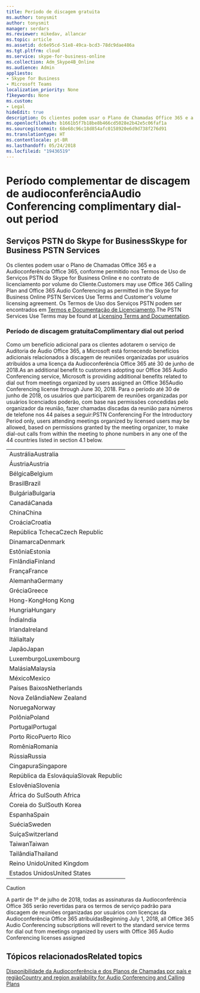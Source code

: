 ```yaml
---
title: Período de discagem gratuita
ms.author: tonysmit
author: tonysmit
manager: serdars
ms.reviewer: mikedav, allancar
ms.topic: article
ms.assetid: dc6e95cd-51e8-49ca-bcd3-78dc9dae486a
ms.tgt.pltfrm: cloud
ms.service: skype-for-business-online
ms.collection: Adm_Skype4B_Online
ms.audience: Admin
appliesto:
- Skype for Business
- Microsoft Teams
localization_priority: None
f1keywords: None
ms.custom:
- Legal
hideEdit: true
description: Os clientes podem usar o Plano de Chamadas Office 365 e a Audioconferência Office 365, conforme permitido nos Termos de Uso de Serviços PSTN do Skype for Business Online e no contrato de licenciamento por volume do Cliente.
ms.openlocfilehash: b1661b5f7b18be8b466cd5028e2b42e5c06faf1a
ms.sourcegitcommit: 68e68c96c18d854afc0158920e6d9d738f276d91
ms.translationtype: HT
ms.contentlocale: pt-BR
ms.lasthandoff: 05/24/2018
ms.locfileid: "19436519"
---
```

# <a name="audio-conferencing-complimentary-dial-out-period"></a><span data-ttu-id="79c1f-103">Período complementar de discagem de audioconferência</span><span class="sxs-lookup"><span data-stu-id="79c1f-103">Audio Conferencing complimentary dial-out period</span></span>

## <a name="skype-for-business-pstn-services"></a><span data-ttu-id="79c1f-104">Serviços PSTN do Skype for Business</span><span class="sxs-lookup"><span data-stu-id="79c1f-104">Skype for Business PSTN Services</span></span>

<span data-ttu-id="79c1f-105">Os clientes podem usar o Plano de Chamadas Office 365 e a Audioconferência Office 365, conforme permitido nos Termos de Uso de Serviços PSTN do Skype for Business Online e no contrato de licenciamento por volume do Cliente.</span><span class="sxs-lookup"><span data-stu-id="79c1f-105">Customers may use Office 365 Calling Plan and Office 365 Audio Conferencing as permitted in the Skype for Business Online PSTN Services Use Terms and Customer's volume licensing agreement.</span></span> <span data-ttu-id="79c1f-106">Os Termos de Uso dos Serviços PSTN podem ser encontrados em [Termos e Documentação de Licenciamento](http://www.microsoftvolumelicensing.com/DocumentSearch.aspx?Mode=2&amp;Keyword=PSTN).</span><span class="sxs-lookup"><span data-stu-id="79c1f-106">The PSTN Services Use Terms may be found at [Licensing Terms and Documentation](http://www.microsoftvolumelicensing.com/DocumentSearch.aspx?Mode=2&amp;Keyword=PSTN).</span></span>
  
### <a name="complimentary-dial-out-period"></a><span data-ttu-id="79c1f-107">Período de discagem gratuita</span><span class="sxs-lookup"><span data-stu-id="79c1f-107">Complimentary dial out period</span></span>

<span data-ttu-id="79c1f-108">Como um benefício adicional para os clientes adotarem o serviço de Auditoria de Áudio Office 365, a Microsoft está fornecendo benefícios adicionais relacionados à discagem de reuniões organizadas por usuários atribuídos a uma licença da Audioconferência Office 365 até 30 de junho de 2018.</span><span class="sxs-lookup"><span data-stu-id="79c1f-108">As an additional benefit to customers adopting our Office 365 Audio Conferencing service, Microsoft is providing additional benefits related to dial out from meetings organized by users assigned an Office 365Audio Conferencing license through June 30, 2018.</span></span> <span data-ttu-id="79c1f-109">Para o período até 30 de junho de 2018, os usuários que participarem de reuniões organizadas por usuários licenciados poderão, com base nas permissões concedidas pelo organizador da reunião, fazer chamadas discadas da reunião para números de telefone nos 44 países a seguir:</span><span class="sxs-lookup"><span data-stu-id="79c1f-109">PSTN Conferencing For the Introductory Period only, users attending meetings organized by licensed users may be allowed, based on permissions granted by the meeting organizer, to make dial-out calls from within the meeting to phone numbers in any one of the 44 countries listed in section 4.1 below.</span></span>
  
|    |
|-----|
|<span data-ttu-id="79c1f-110">Austrália</span><span class="sxs-lookup"><span data-stu-id="79c1f-110">Australia</span></span>  <br/> |
|<span data-ttu-id="79c1f-111">Áustria</span><span class="sxs-lookup"><span data-stu-id="79c1f-111">Austria</span></span>  <br/> |
|<span data-ttu-id="79c1f-112">Bélgica</span><span class="sxs-lookup"><span data-stu-id="79c1f-112">Belgium</span></span>  <br/> |
|<span data-ttu-id="79c1f-113">Brasil</span><span class="sxs-lookup"><span data-stu-id="79c1f-113">Brazil</span></span>  <br/> |
|<span data-ttu-id="79c1f-114">Bulgária</span><span class="sxs-lookup"><span data-stu-id="79c1f-114">Bulgaria</span></span>  <br/> |
|<span data-ttu-id="79c1f-115">Canadá</span><span class="sxs-lookup"><span data-stu-id="79c1f-115">Canada</span></span>  <br/> |
|<span data-ttu-id="79c1f-116">China</span><span class="sxs-lookup"><span data-stu-id="79c1f-116">China</span></span>  <br/> |
|<span data-ttu-id="79c1f-117">Croácia</span><span class="sxs-lookup"><span data-stu-id="79c1f-117">Croatia</span></span>  <br/> |
|<span data-ttu-id="79c1f-118">República Tcheca</span><span class="sxs-lookup"><span data-stu-id="79c1f-118">Czech Republic</span></span>  <br/> |
|<span data-ttu-id="79c1f-119">Dinamarca</span><span class="sxs-lookup"><span data-stu-id="79c1f-119">Denmark</span></span>  <br/> |
|<span data-ttu-id="79c1f-120">Estônia</span><span class="sxs-lookup"><span data-stu-id="79c1f-120">Estonia</span></span>  <br/> |
|<span data-ttu-id="79c1f-121">Finlândia</span><span class="sxs-lookup"><span data-stu-id="79c1f-121">Finland</span></span>  <br/> |
|<span data-ttu-id="79c1f-122">França</span><span class="sxs-lookup"><span data-stu-id="79c1f-122">France</span></span>  <br/> |
|<span data-ttu-id="79c1f-123">Alemanha</span><span class="sxs-lookup"><span data-stu-id="79c1f-123">Germany</span></span>  <br/> |
|<span data-ttu-id="79c1f-124">Grécia</span><span class="sxs-lookup"><span data-stu-id="79c1f-124">Greece</span></span>  <br/> |
|<span data-ttu-id="79c1f-125">Hong-Kong</span><span class="sxs-lookup"><span data-stu-id="79c1f-125">Hong Kong</span></span>  <br/> |
|<span data-ttu-id="79c1f-126">Hungria</span><span class="sxs-lookup"><span data-stu-id="79c1f-126">Hungary</span></span>  <br/> |
|<span data-ttu-id="79c1f-127">Índia</span><span class="sxs-lookup"><span data-stu-id="79c1f-127">India</span></span>  <br/> |
|<span data-ttu-id="79c1f-128">Irlanda</span><span class="sxs-lookup"><span data-stu-id="79c1f-128">Ireland</span></span>  <br/> |
|<span data-ttu-id="79c1f-129">Itália</span><span class="sxs-lookup"><span data-stu-id="79c1f-129">Italy</span></span>  <br/> |
|<span data-ttu-id="79c1f-130">Japão</span><span class="sxs-lookup"><span data-stu-id="79c1f-130">Japan</span></span>  <br/> |
|<span data-ttu-id="79c1f-131">Luxemburgo</span><span class="sxs-lookup"><span data-stu-id="79c1f-131">Luxembourg</span></span>  <br/> |
|<span data-ttu-id="79c1f-132">Malásia</span><span class="sxs-lookup"><span data-stu-id="79c1f-132">Malaysia</span></span>  <br/> |
|<span data-ttu-id="79c1f-133">México</span><span class="sxs-lookup"><span data-stu-id="79c1f-133">Mexico</span></span>  <br/> |
|<span data-ttu-id="79c1f-134">Países Baixos</span><span class="sxs-lookup"><span data-stu-id="79c1f-134">Netherlands</span></span>  <br/> |
|<span data-ttu-id="79c1f-135">Nova Zelândia</span><span class="sxs-lookup"><span data-stu-id="79c1f-135">New Zealand</span></span>  <br/> |
|<span data-ttu-id="79c1f-136">Noruega</span><span class="sxs-lookup"><span data-stu-id="79c1f-136">Norway</span></span>  <br/> |
|<span data-ttu-id="79c1f-137">Polônia</span><span class="sxs-lookup"><span data-stu-id="79c1f-137">Poland</span></span>  <br/> |
|<span data-ttu-id="79c1f-138">Portugal</span><span class="sxs-lookup"><span data-stu-id="79c1f-138">Portugal</span></span>  <br/> |
|<span data-ttu-id="79c1f-139">Porto Rico</span><span class="sxs-lookup"><span data-stu-id="79c1f-139">Puerto Rico</span></span>  <br/> |
|<span data-ttu-id="79c1f-140">Romênia</span><span class="sxs-lookup"><span data-stu-id="79c1f-140">Romania</span></span>  <br/> |
|<span data-ttu-id="79c1f-141">Rússia</span><span class="sxs-lookup"><span data-stu-id="79c1f-141">Russia</span></span>  <br/> |
|<span data-ttu-id="79c1f-142">Cingapura</span><span class="sxs-lookup"><span data-stu-id="79c1f-142">Singapore</span></span>  <br/> |
|<span data-ttu-id="79c1f-143">República da Eslováquia</span><span class="sxs-lookup"><span data-stu-id="79c1f-143">Slovak Republic</span></span>  <br/> |
|<span data-ttu-id="79c1f-144">Eslovênia</span><span class="sxs-lookup"><span data-stu-id="79c1f-144">Slovenia</span></span>  <br/> |
|<span data-ttu-id="79c1f-145">África do Sul</span><span class="sxs-lookup"><span data-stu-id="79c1f-145">South Africa</span></span>  <br/> |
|<span data-ttu-id="79c1f-146">Coreia do Sul</span><span class="sxs-lookup"><span data-stu-id="79c1f-146">South Korea</span></span>  <br/> |
|<span data-ttu-id="79c1f-147">Espanha</span><span class="sxs-lookup"><span data-stu-id="79c1f-147">Spain</span></span>  <br/> |
|<span data-ttu-id="79c1f-148">Suécia</span><span class="sxs-lookup"><span data-stu-id="79c1f-148">Sweden</span></span>  <br/> |
|<span data-ttu-id="79c1f-149">Suíça</span><span class="sxs-lookup"><span data-stu-id="79c1f-149">Switzerland</span></span>  <br/> |
|<span data-ttu-id="79c1f-150">Taiwan</span><span class="sxs-lookup"><span data-stu-id="79c1f-150">Taiwan</span></span>  <br/> |
|<span data-ttu-id="79c1f-151">Tailândia</span><span class="sxs-lookup"><span data-stu-id="79c1f-151">Thailand</span></span>  <br/> |
|<span data-ttu-id="79c1f-152">Reino Unido</span><span class="sxs-lookup"><span data-stu-id="79c1f-152">United Kingdom</span></span>  <br/> |
|<span data-ttu-id="79c1f-153">Estados Unidos</span><span class="sxs-lookup"><span data-stu-id="79c1f-153">United States</span></span>  <br/> |
   
> [!CAUTION]
> <span data-ttu-id="79c1f-154">A partir de 1º de julho de 2018, todas as assinaturas da Audioconferência Office 365 serão revertidas para os termos de serviço padrão para discagem de reuniões organizadas por usuários com licenças da Audioconferência Office 365 atribuídas</span><span class="sxs-lookup"><span data-stu-id="79c1f-154">Beginning July 1, 2018, all Office 365 Audio Conferencing subscriptions will revert to the standard service terms for dial out from meetings organized by users with Office 365 Audio Conferencing licenses assigned</span></span> 
  
## <a name="related-topics"></a><span data-ttu-id="79c1f-155">Tópicos relacionados</span><span class="sxs-lookup"><span data-stu-id="79c1f-155">Related topics</span></span>
[<span data-ttu-id="79c1f-156">Disponibilidade da Audioconferência e dos Planos de Chamadas por país e região</span><span class="sxs-lookup"><span data-stu-id="79c1f-156">Country and region availability for Audio Conferencing and Calling Plans</span></span>](../country-and-region-availability-for-audio-conferencing-and-calling-plans/country-and-region-availability-for-audio-conferencing-and-calling-plans.md)
